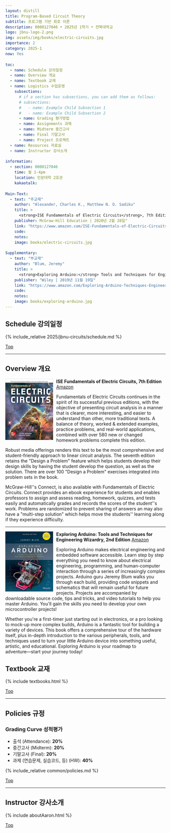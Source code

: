 ```yaml
---
layout: distill
title: Program-Based Circuit Theory
subtitle: 프로그램 기반 회로 이론
description: 0000127046 • 2025년 1학기 • 전북대학교
logo: jbnu-logo-2.png
img: assets/img/books/electric-circuits.jpg
importance: 2
category: 2025-1
now: Yes

toc:
  - name: Schedule 강의일정
  - name: Overview 개요
  - name: Textbook 교재
  - name: Logistics 수업운영
    subsections:
      # if a section has subsections, you can add them as follows:
      # subsections:
      #   - name: Example Child Subsection 1
      #   - name: Example Child Subsection 2
      - name: Grading 평가방법
      - name: Assignments 과제
      - name: Midterm 중간고사
      - name: Final 기말고사
      - name: Project 프로젝트
  - name: Resources 자료실
  - name: Instructor 강사소개

information:
  - section: 0000127046
    time: 월 1-4pm
    location: 인문대학 2호관
    kakaotalk:

Main-Text:
  - text: "주교재"
    author: "Alexander, Charles K., Matthew N. O. Sadiku"
    title: >
      <strong>ISE Fundamentals of Electric Circuits</strong>, 7th Edition
    publisher: McGraw-Hill Education | 2020년 2월 28일"
    link: "https://www.amazon.com/ISE-Fundamentals-of-Electric-Circuits/dp/1260570797"
    code:
    notes:
    image: books/electric-circuits.jpg

Supplementary:
  - text: "부교재"
    author: "Blum, Jeremy"
    title: >
      <strong>Exploring Arduino:</strong> Tools and Techniques for Engineering Wizardry, 2nd Edition
    publisher: "Wiley | 2019년 11월 19일"
    link: "https://www.amazon.com/Exploring-Arduino-Techniques-Engineering-Wizardry/dp/1119405378/"
    code:
    notes:
    image: books/exploring-arduino.jpg
---
```


## Schedule 강의일정

{% include_relative 2025/jbnu-circuits/schedule.md %}

<a class="btncv" href="#">Top</a>

---

## Overview 개요

<img style="float: left; width: 150px; margin: 0 10px 10px 0;" src="/assets/img/books/electric-circuits.jpg" />

<strong>ISE Fundamentals of Electric Circuits, 7th Edition</strong> <a href="https://www.amazon.com/ISE-Fundamentals-of-Electric-Circuits/dp/1260570797">Amazon</a>

Fundamentals of Electric Circuits continues in the spirit of its successful previous editions, with the objective of presenting circuit analysis in a manner that is clearer, more interesting, and easier to understand than other, more traditional texts. A balance of theory, worked & extended examples, practice problems, and real-world applications, combined with over 580 new or changed homework problems complete this edition.

Robust media offerings renders this text to be the most comprehensive and student-friendly approach to linear circuit analysis. The seventh edition retains the "Design a Problem" feature which helps students develop their design skills by having the student develop the question, as well as the solution. There are over 100 "Design a Problem" exercises integrated into problem sets in the book.

McGraw-Hill''s Connect, is also available with Fundamentals of Electric Circuits. Connect provides an ebook experience for students and enables professors to assign and assess reading, homework, quizzes, and tests easily and automatically grades and records the scores of the student''s work. Problems are randomized to prevent sharing of answers an may also have a "multi-step solution" which helps move the students'' learning along if they experience difficulty.

---

<img style="float: left; width: 150px; margin: 0 10px 10px 0;" src="/assets/img/books/exploring-arduino.jpg" />

<strong>Exploring Arduino: Tools and Techniques for Engineering Wizardry, 2nd Edition</strong> <a href="https://www.amazon.com/Exploring-Arduino-Techniques-Engineering-Wizardry/dp/1119405378">Amazon</a>

Exploring Arduino makes electrical engineering and embedded software accessible. Learn step by step everything you need to know about electrical engineering, programming, and human-computer interaction through a series of increasingly complex projects. Arduino guru Jeremy Blum walks you through each build, providing code snippets and schematics that will remain useful for future projects. Projects are accompanied by downloadable source code, tips and tricks, and video tutorials to help you master Arduino. You'll gain the skills you need to develop your own microcontroller projects!

Whether you're a first-timer just starting out in electronics, or a pro looking to mock-up more complex builds, Arduino is a fantastic tool for building a variety of devices. This book offers a comprehensive tour of the hardware itself, plus in-depth introduction to the various peripherals, tools, and techniques used to turn your little Arduino device into something useful, artistic, and educational. Exploring Arduino is your roadmap to adventure―start your journey today!

## Textbook 교재

{% include textbooks.html %}

<a class="btncv" href="#">Top</a>

---

## Policies 규정

### Grading Curve 성적평가

- 출석 (Attendance): **20%**
- 중간고사 (Midterm): **20%**
- 기말고사 (Final): **20%**
- 과제 (연습문제, 실습코드, 등) (HW): **40%**

{% include_relative common/policies.md %}

<a class="btncv" href="#">Top</a>

---

## Instructor 강사소개

{% include aboutAaron.html %}

<a class="btncv" href="#">Top</a>
